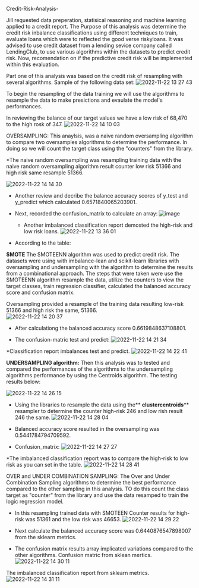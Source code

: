  Credit-Risk-Analysis-
 
   Jill requested data preperation, statisical reasoning and machine learning applied to a credit report. The Purpose of this analysis was determine the credit risk inbalance classifications using different techniques to train, evaluate loans which were to reflected the good verse riskyloans.
   It was advised to use credit dataset from a lending sevice company called LendingClub, to use various algorithms within the datasets to predict credit risk. Now, recomendation on if the predictive credit risk will be implemented within this evaluation.   
   
Part one of this analysis was based on the credit risk of resampling with several algorithms.   Sample of the following data set:
   ![2022-11-22 13 27 43](https://user-images.githubusercontent.com/107796290/203392959-c16b1837-5ca0-4cf8-b90f-f66f7eaf256b.png)
   
   To begin the resampling  of the data training we will use the algorithms to resample the data to make presictions and evaulate the model's performances.
   
   In reviewing the balance of our target values we have a low risk of 68,470 to the high rosk of 347. 
   ![2022-11-22 14 10 03](https://user-images.githubusercontent.com/107796290/203401123-cf8ccf5f-b896-4d00-9b00-3ae16873b5b0.png)
   
 OVERSAMPLING:
This anaylsis, was a naive random oversampling algorithm to compare two oversamples algorithms to determine the performance. In doing so we will count the target class using the "counters" from the library. 
  
  *The naive random oversampling was resampling training data with the naive random oversampling algorithm result counter low risk 51366 and high risk same resample 51366. 
  
  ![2022-11-22 14 14 30](https://user-images.githubusercontent.com/107796290/203402123-7ae49377-2cb2-4eab-bd48-ae1a90758eaf.png)

* Another review and decribe the balance accuracy scores of y_test and y_predict which calculated 0.6571840065203901. 
 
 * Next, recorded the confusion_matrix to calculate an array:
  ![image](https://user-images.githubusercontent.com/107796290/203402614-6845fd59-c6e0-494e-850a-8571838e197e.png)

   * Another imbalanced classification report demosted the high-risk and low risk loans. 
  ![2022-11-22 13 36 01](https://user-images.githubusercontent.com/107796290/203394571-34cbe97b-3761-4931-bd8b-8ee067b72933.png)

  - According to the table:



**SMOTE** 
The SMOTEENN algorithm was used to predict credit risk. The datasets were using with imbalance-lean and scikit-learn libraries with oversampling and undersampling with the algorithm to determine the results from a combinational approach. The steps that were taken were use the SMOTEENN algorithm resample the data, utilize the counters to view the target classes, train regression classifier, calculated the balanced accuracy score and confusion matrix. 


Oversampling provided a resample of the training data resulting low-risk 51366 and high risk the same, 51366.  
![2022-11-22 14 20 37](https://user-images.githubusercontent.com/107796290/203402948-a8f380b7-1879-4b70-a695-a8649f0cb7b9.png)

* After calculationg the balanced accuracy score 0.6619848637108801.

* The confusion-matric test and predict: 
 ![2022-11-22 14 21 34](https://user-images.githubusercontent.com/107796290/203403054-9eef61ea-df79-403f-9b89-a73e014ffc9f.png)

*Classification report imbalances test and predict.
![2022-11-22 14 22 41](https://user-images.githubusercontent.com/107796290/203403246-e61b4923-6d50-48fd-a3dd-a455820f216c.png)

**UNDERSAMPLING algorithm:**
Then this analysis was to tested and compared the performances of the algorithms to the undersampling algorithms performance by using the Centroids algorithm. The testing results below:

![2022-11-22 14 26 15](https://user-images.githubusercontent.com/107796290/203403929-b7548719-8cad-4529-b526-c3b74c9a0fc9.png)

* Using the libraries to resample the data using the** **clustercentroids**** resampler to determine the counter high-risk 246 and low rish result 246 the same. 
![2022-11-22 14 28 04](https://user-images.githubusercontent.com/107796290/203404163-6d6b5ac7-f9fd-4fc9-beb8-ec72daee2c11.png)

* Balanced accuracy score resulted in the oversampling was 0.5441784794709592.

* Confusion_matrix:
![2022-11-22 14 27 27](https://user-images.githubusercontent.com/107796290/203404089-15ae40ec-f656-4750-8019-c3ad09f1b58e.png)
 
*The imbalanced classification report was to compare the high-risk to low risk as you can set in the table.
![2022-11-22 14 28 41](https://user-images.githubusercontent.com/107796290/203404251-c53f0e43-5f14-41b4-8f14-457706ebc83a.png)

OVER and UNDER COMBINATION SAMPLING:
The Over and Under Combination Sampling algorithms to determine the best performance compared to the other sampling in this analysis. TO do this count the class target as "counter" from the library and use the data resamped to train the logic regression model.

* In this resampling trained data with SMOTEEN Counter results for high-risk was 51361 and the low risk was 46653. 
![2022-11-22 14 29 22](https://user-images.githubusercontent.com/107796290/203404371-460a7c94-489e-447d-bf85-cabdef649b0d.png)

* Next calculate the balanced accuracy score was 0.6440876547898007 from the sklearn metrics. 
 
* The confusion matrix results array implicated variations compared to the other algorithms. Confusion matric from sklean mertics. 
![2022-11-22 14 30 11](https://user-images.githubusercontent.com/107796290/203404484-4a995b65-e33f-4f63-a9f8-aabbe83ca8b3.png)

The imbalanced classification report from sklearn metrics. 
![2022-11-22 14 31 11](https://user-images.githubusercontent.com/107796290/203404661-42e76f21-20dc-4b24-a12c-b6b5bc9ed02a.png)

